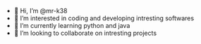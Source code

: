 - 👋 Hi, I’m @mr-k38
- 👀 I’m interested in coding and developing intresting softwares 
- 🌱 I’m currently learning python and java
- 💞️ I’m looking to collaborate on intresting projects 

<!---
mr-k38/mr-k38 is a ✨ special ✨ repository because its `README.md` (this file) appears on your GitHub profile.
You can click the Preview link to take a look at your changes.
--->
